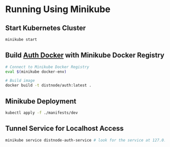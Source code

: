 # Running Using Minikube

## Start Kubernetes Cluster
```sh
minikube start
```

## Build [Auth Docker](https://github.com/TheoticTech/distnode-auth/blob/main/Dockerfile) with Minikube Docker Registry
```sh
# Connect to Minikube Docker Registry
eval $(minikube docker-env)

# Build image
docker build -t distnode/auth:latest .
```

## Minikube Deployment
```sh
kubectl apply -f ./manifests/dev
```

## Tunnel Service for Localhost Access
```sh
minikube service distnode-auth-service # look for the service at 127.0.0.1
```
